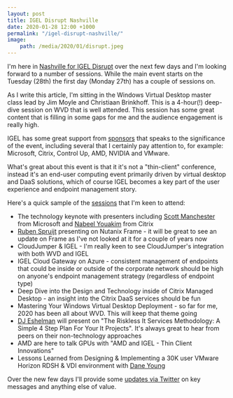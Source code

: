 ```yaml
---
layout: post
title: IGEL Disrupt Nashville
date: 2020-01-28 12:00 +1000
permalink: "/igel-disrupt-nashville/"
image:
    path: /media/2020/01/disrupt.jpeg
---
```

I'm here in [Nashville for IGEL Disrupt](https://disrupteuc.com/nashville) over the next few days and I'm looking forward to a number of sessions. While the main event starts on the Tuesday (28th) the first day (Monday 27th) has a couple of sessions on.

As I write this article, I'm sitting in the Windows Virtual Desktop master class lead by Jim Moyle and Christiaan Brinkhoff. This is a 4-hour(!) deep-dive session on WVD that is well attended. This session has some great content that is filling in some gaps for me and the audience engagement is really high.

IGEL has some great support from [sponsors](https://disrupteuc.com/nashville-sponsors/) that speaks to the significance of the event, including several that I certainly pay attention to, for example: Microsoft, Citrix, Control Up, AMD, NVIDIA and VMware.

What's great about this event is that it it's not a "thin-client" conference, instead it's an end-user computing event primarily driven by virtual desktop and DaaS solutions, which of course IGEL becomes a key part of the user experience and endpoint management story.

Here's a quick sample of the [sessions](https://disrupteuc.com/nashville-agenda/) that I'm keen to attend:

* The technology keynote with presenters including [Scott Manchester](https://twitter.com/RDS4U/) from Microsoft and [Nabeel Youakim](https://twitter.com/Nabeely) from Citrix
* [Ruben Spruijt](https://twitter.com/rspruijt) presenting on Nutanix Frame - it will be great to see an update on Frame as I've not looked at it for a couple of years now
* CloudJumper & IGEL - I'm really keen to see CloudJumper's integration with both WVD and IGEL
* IGEL Cloud Gateway on Azure - consistent management of endpoints that could be inside or outside of the corporate network should be high on anyone's endpoint management strategy (regardless of endpoint type)
* Deep Dive into the Design and Technology inside of Citrix Managed Desktop - an insight into the Citrix DaaS services should be fun
* Mastering Your Windows Virtual Desktop Deployment - so far for me, 2020 has been all about WVD. This will keep that theme going
* [DJ Eshelman](https://twitter.com/djeshelman) will present on "The Riskless It Services Methodology: A Simple 4 Step Plan For Your It Projects". It's always great to hear from peers on their non-technology approaches
* AMD are here to talk GPUs with "AMD and IGEL - Thin Client Innovations"
* Lessons Learned from Designing & Implementing a 30K user VMware Horizon RDSH & VDI environment with [Dane Young](https://twitter.com/youngtech)

Over the new few days I'll provide some [updates via Twitter](https://twitter.com/stealthpuppy) on key messages and anything else of value.
